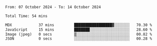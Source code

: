 <!--START_SECTION:waka-->

```txt
From: 07 October 2024 - To: 14 October 2024

Total Time: 54 mins

MDX            37 mins         █████████████████▓░░░░░░░   70.30 %
JavaScript     15 mins         ███████░░░░░░░░░░░░░░░░░░   28.60 %
Image (jpeg)   0 secs          ▒░░░░░░░░░░░░░░░░░░░░░░░░   00.82 %
JSON           0 secs          ░░░░░░░░░░░░░░░░░░░░░░░░░   00.28 %
```

<!--END_SECTION:waka-->